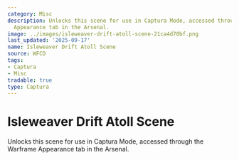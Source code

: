 ```yaml
---
category: Misc
description: Unlocks this scene for use in Captura Mode, accessed through the Warframe
  Appearance tab in the Arsenal.
image: ../images/isleweaver-drift-atoll-scene-21ca4d70bf.png
last_updated: '2025-09-17'
name: Isleweaver Drift Atoll Scene
source: WFCD
tags:
- Captura
- Misc
tradable: true
type: Captura
---
```


# Isleweaver Drift Atoll Scene

Unlocks this scene for use in Captura Mode, accessed through the Warframe Appearance tab in the Arsenal.


